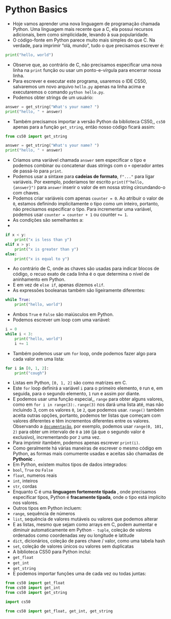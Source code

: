 # Python Basics

- Hoje vamos aprender uma nova linguagem de programação chamada Python. Uma linguagem mais recente que a C, ela possui recursos adicionais, bem como simplicidade, levando à sua popularidade.
- O código-fonte em Python parece muito mais simples do que C. Na verdade, para imprimir “olá, mundo”, tudo o que precisamos escrever é:

```py
print("hello, world")
```

- Observe que, ao contrário de C, não precisamos especificar uma nova linha na `print` função ou usar um ponto-e-vírgula para encerrar nossa linha.
- Para escrever e executar este programa, usaremos o IDE CS50, salvaremos um novo arquivo `hello.py` apenas na linha acima e executaremos o comando `python hello.py`.
- Podemos obter strings de um usuário:
 
```py
answer = get_string("What's your name? ")
print("hello, " + answer)
```

- Também precisamos importar a versão Python da biblioteca CS50,, `cs50` apenas para a função `get_string`, então nosso código ficará assim:

```py
from cs50 import get_string

answer = get_string("What's your name? ")
print("hello, " + answer)
```
- Criamos uma variável chamada `answer` sem especificar o tipo e podemos combinar ou concatenar duas strings com o `+` operador antes de passá-lo para `print`.
- Podemos usar a sintaxe para **cadeias de formato**, `f"..."` para ligar variáveis. Por exemplo, poderíamos ter escrito `print(f"hello, {answer}")` para `answer` inserir o valor de em nossa string circundando-o com chaves.
- Podemos criar variáveis com apenas `counter = 0`. Ao atribuir o valor de `0`, estamos definindo implicitamente o tipo como um inteiro, portanto, não precisamos especificar o tipo. Para incrementar uma variável, podemos usar `counter = counter + 1` ou counter `+= 1`.
- As condições são semelhantes a:
- 
```py
if x < y:
    print("x is less than y")
elif x > y:
    print("x is greater than y")
else:
    print("x is equal to y")
```


- Ao contrário de C, onde as chaves são usadas para indicar blocos de código, o recuo exato de cada linha é o que determina o nível de aninhamento em Python.
- E em vez de `else if`, apenas dizemos `elif`.
- As expressões booleanas também são ligeiramente diferentes:

```py
while True:
    print("hello, world")
```

- Ambos `True` e `False` são maiúsculos em Python.
- Podemos escrever um loop com uma variável:

```py
i = 0
while i < 3:
    print("hello, world")
    i += 1
```

- Também podemos usar um `for` loop, onde podemos fazer algo para cada valor em uma lista:

```py
for i in [0, 1, 2]:
    print("cough")
```

- Listas em Python, `[0, 1, 2]` são como matrizes em C.
- Este `for` loop definirá a variável `i` para o primeiro elemento, `0` run e, em seguida, para o segundo elemento, `1` run e assim por diante.
- E podemos usar uma função especial,, `range` para obter alguns valores, como em `for i in range(3):`. `range(3)` nos dará uma lista até, mas não incluindo 3, com os valores `0`, `1`e `2`, que podemos usar. `range()` também aceita outras opções, portanto, podemos ter listas que começam com valores diferentes e têm incrementos diferentes entre os valores. Observando a [`documentação`](https://docs.python.org/3/library/stdtypes.html?highlight=range#range), por exemplo, podemos usar `range(0, 101, 2)` para obter um intervalo de `0` a `100` (já que o segundo valor é exclusivo), incrementando por `2` uma vez.
- Para imprimir itambém, podemos apenas escrever `print(i)`.
- Como geralmente há várias maneiras de escrever o mesmo código em Python, as formas mais comumente usadas e aceitas são chamadas de **Pythonic** .
- Em Python, existem muitos tipos de dados integrados:
- `bool`, `True` ou `False`
- `float`, numeros reais
- `int`, inteiros
- `str`, cordas
- Enquanto C é uma **linguagem fortemente tipada** , onde precisamos especificar tipos, Python é **fracamente tipada**, onde o tipo está implícito nos valores.
- Outros tipos em Python incluem:
- `range`, sequência de números
- `list`, sequência de valores mutáveis ou valores que podemos alterar
- E as listas, mesmo que sejam como arrays em C, podem aumentar e diminuir automaticamente em Python
`- tuple`, coleção de valores ordenados como coordenadas xey ou longitude e latitude
- `dict`, dicionários, coleção de pares chave / valor, como uma tabela hash
- `set`, coleção de valores únicos ou valores sem duplicatas
- A biblioteca CS50 para Python inclui:
- `get_float`
- `get_int`
- `get_string`
- E podemos importar funções uma de cada vez ou todas juntas:

```py
from cs50 import get_float
from cs50 import get_int
from cs50 import get_string
````

```py
import cs50
```

```py
from cs50 import get_float, get_int, get_string
```